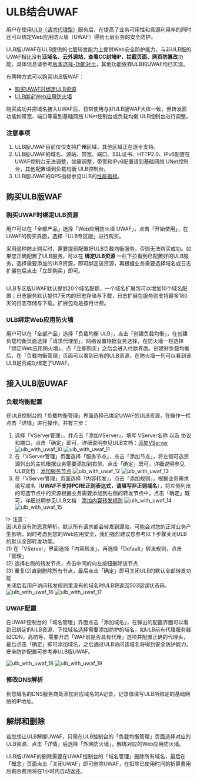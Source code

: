 # ULB结合UWAF
用户在使用[ULB（请求代理型）](https://docs.ucloud.cn/ulb/intro/architecture?id=%e5%a4%96%e7%bd%91ulb7)服务后，在提高了业务可用性和资源利用率的同时还可以绑定Web应用防火墙（UWAF）得到七层业务的安全防护。

ULB版UWAF在ULB提供的七层转发能力上提供Web安全防护能力，与非ULB版的UWAF相比没有**泛域名、云外源站、查看CC封堵IP、拦截页面、网页防篡改**功能，具体信息请参考[版本选择-功能对比](/uewaf/steer/Version_selection?id=功能说明)，其他功能依靠ULB和UWAF均已实现。


有两种方式可以购买ULB版WAF：  
- [购买UWAF时绑定ULB资源](/uewaf/use/ULB_with_UWAF?id=购买UWAF时绑定ULB资源)  
- [ULB绑定Web应用防火墙](/uewaf/use/ULB_with_UWAF?id=ULB绑定Web应用防火墙)

购买成功并把域名接入UWAF后，日常使用与非ULB版WAF大体一致，但转发面功能如带宽、端口等需到基础网络 UNet控制台或负载均衡 ULB控制台进行调整。

### 注意事项

1. ULB版UWAF目前仅仅支持**广州**区域，其他区域正在逐步支持。  
2. ULB版UWAF的域名、源站、带宽、端口、SSL证书、HTTP2.0、IPv6配置在UWAF控制台无法调整，如需调整，带宽和IPv6配置请到基础网络 UNet控制台，其他配置请到负载均衡 ULB控制台。
3. ULB版UWAF的QPS指标参见ULB的[性能指标](https://docs.ucloud.cn/ulb/intro/performance)。


## 购买ULB版WAF

### 购买UWAF时绑定ULB资源

用户可以在「全部产品」选择「Web应用防火墙 UWAF」，点击「开始使用」，在UWAF的购买界面，选择「ULB专区版」进行购买。

采用这种防止购买时，需要提前配置好ULB负载均衡服务，否则无法购买成功。如果您正确配置了ULB服务，可以在 **绑定ULB资源** 一栏下拉看到已配置好的ULB服务，选择需要添加的ULB资源，即可绑定该资源，再根据业务需要选择域名或日志扩展包后点击「立即购买」即可。

![]()

ULB专区版UWAF默认提供20个域名配额，一个域名扩展包可以增加10个域名配置；日志服务默认提供7天内的日志存储与下载，日志扩展包服务则支持最多180天的日志存储与下载。扩展包均是按月计费。

### ULB绑定Web应用防火墙

用户可以在「全部产品」选择「负载均衡 ULB」，点击「创建负载均衡」，在创建负载均衡页面选择「请求代理型」，网络设置根据业务选择，在防火墙一栏选择「绑定Web应用防火墙」，点「立即购买」之后会进入付款界面。创建好负载均衡后，在「负载均衡管理」页面可以看到已有的ULB资源，在防火墙一列可以看到该ULB是否成功绑定了UWAF。


## 接入ULB版UWAF

### 负载均衡配置

在ULB控制台的「负载均衡管理」界面选择已绑定UWAF的ULB资源，在操作一栏点击「详情」进行操作，共有三步：

1. 选择「VServer管理」，并点击「添加VServer」，填写 VServer名称 以及 协议和端口，点击「确定」即可，详细说明参见ULB文档：[添加VServer](https://docs.ucloud.cn/ulb/guide/vserver/createvserver)
![ulb_with_uwaf_10](/images/ulb_with_uwaf_10.png)
![ulb_with_uwaf_11](/images/ulb_with_uwaf_11.png)
2. 在「VServer管理」页面选择「服务节点」，点击「添加节点」，将左侧可选资源列出的主机根据业务需要添加到右侧，点击「确定」既可，详细说明参见ULB文档：[添加服务节点](https://docs.ucloud.cn/ulb/guide/realserver/addrealserver)
![ulb_with_uwaf_12](/images/ulb_with_uwaf_12.png)
![ulb_with_uwaf_13](/images/ulb_with_uwaf_13.png)
3. 在「VServer管理」页面选择「内容转发」，点击「添加规则」，根据业务需求填写域名（**UWAF不支持PCRE正则表达式，请填写非正则域名**），将左侧列出的可选节点中的资源根据业务需要添加到右侧的转发节点中，点击「确定」既可，详细说明参见ULB文档：[添加内容转发规则](https://docs.ucloud.cn/ulb/guide/forwardpolicy/addrule)
![ulb_with_uwaf_14](/images/ulb_with_uwaf_14.png)
![ulb_with_uwaf_15](/images/ulb_with_uwaf_15.png)

!> 注意：  
因ULB没有防恶意解析，默认所有请求都会转发到源站，可能会对您的正常业务产生影响，同时考虑到您的Web应用安全，我们强烈建议您参考以下步骤关闭ULB的默认全部转发功能。  
(1) 在「VServer」界面选择「内容转发」，再选择「Default」转发规则，点击「管理」  
(2) 选择右侧的转发节点，点击中间的向左按钮删除该节点  
(3) 重复(2)直到删除所有节点，最后点击「确定」即可关闭ULB的默认全部转发功能  
关闭后若用户访问转发规则里没有的域名时ULB将返回503错误状态码。  
![ulb_with_uwaf_16](/images/ulb_with_uwaf_16.png)
![ulb_with_uwaf_17](/images/ulb_with_uwaf_17.png)

### UWAF配置

在UWAF控制台的「域名管理」界面点击「添加域名」，在弹出的配置界面可以看到已绑定的ULB资源，下拉域名选择需要添加防护的域名，如ULB前有代理服务器如CDN，高防等，需要开启「WAF前是否具有代理」选项并配置正确的代理头，最后点击「确定」即可添加域名，之后通过ULB访问该域名将得到安全防护能力。安全防护配置可参考非ULB版UWAF。

![ulb_with_uwaf_18](/images/ulb_with_uwaf_18.png)
![ulb_with_uwaf_19](/images/ulb_with_uwaf_19.png)

### 修改DNS解析

到您域名的DNS服务商处添加对应域名的A记录，记录值填写ULB所绑定的基础网络的IP地址。

## 解绑和删除

若您想让ULB解绑UWAF，只需在ULB控制台的「负载均衡管理」页面选择对应的ULB资源，点击「详情」后选择「外网防火墙」，解绑对应的Web应用防火墙。

ULB版UWAF的删除需要在UWAF控制台的「域名管理」删除所有域名，最后在「概念」页面点击「关闭UWAF」即可删除UWAF，在扣除已使用时间的折算费用后剩余费用将在1小时内自动返还。

